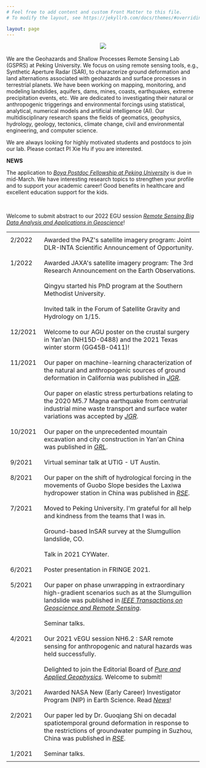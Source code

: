 ```yaml
---
# Feel free to add content and custom Front Matter to this file.
# To modify the layout, see https://jekyllrb.com/docs/themes/#overriding-theme-defaults

layout: page
---
```

<head>
    <style type="text/css">
        td{
            text-align:left; 
            padding:10px;
            vertical-align:top;
        }
    </style>
</head>

<div align=center>
<a><img src="{{site.url}}/imgs/research_images/slumgullion_sar_2018_modified.jpg"></a>
</div>
<br>
We are the Geohazards and Shallow Processes Remote Sensing Lab (GSPRS) at Peking University. We focus on using remote sensing tools, e.g., Synthetic Aperture Radar (SAR), to characterize ground deformation and land alternations associated with geohazards and surface processes in terrestrial planets. We have been working on mapping, monitoring, and modeling landslides, aquifers, dams, mines, coasts, earthquakes, extreme precipitation events, etc. We are dedicated to investigating their natural or anthropogenic triggerings and environmental forcings using statistical, analytical, numerical models and artificial intelligence (AI). Our multidisciplinary research spans the fields of geomatics, geophysics, hydrology, geology, tectonics, climate change, civil and environmental engineering, and computer science.

We are always looking for highly motivated students and postdocs to join our lab. Please contact PI Xie Hu if you are interested.

**NEWS**

<body>
    <p>The application to <a href="https://postdocs.pku.edu.cn/tzgg/134998.htm" target="_blank"><i>Boya Postdoc Fellowship at Peking University</i></a> is due in mid-March. We have interesting research topics to strengthen your profile and to support your academic career! Good benefits in healthcare and excellent education support for the kids.</p>
    <br>
    <p>Welcome to submit abstract to our 2022 EGU session <a href="https://meetingorganizer.copernicus.org/EGU22/session/43347" target="_blank"><i>Remote Sensing Big Data Analysis and Applications in Geoscience</i></a>!</p>
    <table>
        <tbody>
            <tr>
                <td>2/2022</td>
                <td>Awarded the PAZ's satellite imagery program: Joint DLR-INTA Scientific Announcement of Opportunity.</td>
            </tr> 
            <tr>
                <td>1/2022</td>
                <td>Awarded JAXA's satellite imagery program: The 3rd Research Announcement on the Earth Observations.</td>
                </tr>
            <tr>
                <td>&nbsp;</td> 
                <td>Qingyu started his PhD program at the Southern Methodist University.</td>
                </tr>
            <tr>
                <td>&nbsp;</td> 
                <td>Invited talk in the Forum of Satellite Gravity and Hydrology on 1/15.</td>
            <tr>
                <td>12/2021</td>
                <td>Welcome to our AGU poster on the crustal surgery in Yan'an (NH15D-0488) and the 2021 Texas winter storm (GG45B-0411)!</td>
            </tr> 
            <tr>
                <td>11/2021</td>
                <td>Our paper on machine-learning characterization of the natural and anthropogenic sources of ground deformation in California was published in <a href="https://doi.org/10.1029/2021JB022373" target="_blank"><i>JGR</i></a>.</td>
            </tr>
            <tr>
                <td>&nbsp;</td>
                <td>Our paper on elastic stress perturbations relating to the 2020 M5.7 Magna earthquake from centrurial industrial mine waste transport and surface water variations was accepted by <a href="https://meetingorganizer.copernicus.org/EGU22/session/43347" target="_blank"><i>JGR</i></a>.</td>
            </tr>
            <tr>
                <td> 10/2021 </td>
                <td>Our paper on the unprecedented mountain excavation and city construction in Yan'an China was published in <a href="https://doi.org/10.1029/2021GL095230" target="_blank"><i>GRL</i></a>.</td>
            </tr>
            <tr>
                <td>9/2021</td>
                <td>Virtual seminar talk at UTIG - UT Austin.</td>
            </tr>
            <tr>
                <td>8/2021</td>
                <td>Our paper on the shift of hydrological forcing in the movements of Guobo Slope besides the Laxiwa hydropower station in China was published in <a href="https://doi.org/10.1016/j.rse.2021.112664" target="_blank"><i>RSE</i></a>.</td>
            </tr>
            <tr>
                <td>7/2021</td>
                <td>Moved to Peking University. I'm grateful for all help and kindness from the teams that I was in.</td>
            </tr>
            <tr>
                <td>&nbsp;</td>
                <td>Ground-based InSAR survey at the Slumgullion landslide, CO.</td>
            </tr>
            <tr>
                <td>&nbsp;</td>
                <td>Talk in 2021 CYWater.</td>
            </tr>
            <tr>
                <td>6/2021</td>
                <td>Poster presentation in FRINGE 2021.</td>
            </tr>
            <tr>
                <td>5/2021</td>
                <td>Our paper on phase unwrapping in extraordinary high-gradient scenarios such as at the Slumgullion landslide was published in <a href="https://doi.org/10.1109/TGRS.2021.3081039" target="_blank"><i>IEEE Transactions on Geoscience and Remote Sensing</i></a>.</td>
            </tr>
            <tr>
                <td>&nbsp;</td>
                <td>Seminar talks.</td>
            </tr>
            <tr>
                <td>4/2021</td>
                <td>Our 2021 vEGU session NH6.2 : SAR remote sensing for anthropogenic and natural hazards was held successfully.</td>
            </tr>
            <tr>
                <td>&nbsp;</td>
                <td>Delighted to join the Editorial Board of <a href="https://www.springer.com/journal/24" target="_blank"><i>Pure and Applied Geophysics</i></a>. Welcome to submit!</td>
            </tr>
            <tr>
                <td>3/2021</td>
                <td> Awarded NASA New (Early Career) Investigator Program (NIP) in Earth Science. Read <a href="https://www.egr.uh.edu/news/202103/hu-earns-nasa-funding-award" target="_blank"><i>News</i></a>!</td>
            </tr>
            <tr>
                <td>2/2021</td>
                <td>Our paper led by Dr. Guoqiang Shi on decadal spatiotemporal ground deformation in response to the restrictions of groundwater pumping in Suzhou, China was published in <a href="https://doi.org/10.1016/j.rse.2021.112327" target="_blank"><i>RSE</i></a>.</td>
            </tr>
            <tr>
                <td>1/2021</td>
                <td>Seminar talks.</td>
            </tr>
        </tbody>
    </table>
</body>

<br>
<br>
<br>
<br>
